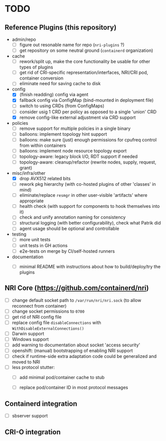 # TODO

## Reference Plugins (this repository)

- admin/repo
  - [ ] figure out resonable name for repo (`nri-plugins` ?)
  - [ ] get repository on some neutral ground (`containerd` organization)
- cache
  - [ ] rework/split up, make the core functionality be usable for other types of plugins
  - [ ] get rid of CRI-specific representation/interfaces, NRI/CRI pod, container conversion
  - [ ] eliminate need for saving cache to disk
- config
  - [x] (finish readding) config via agent
  - [x] fallback config via ConfigMap (bind-mounted in deployment file)
  - [ ] switch to using CRDs (from ConfigMaps)
  - [ ] consider usig 1 CRD per policy as opposed to a single 'union' CRD
  - [x] remove config-like external adjustment via CRD support
- policies
  - [ ] remove support for multiple policies in a single binary
  - [ ] balloons: implement topology hint support
  - [ ] balloons: make sure (just) enough permissions for cpufreq control from within containers
  - [ ] balloons: implement node resource topology export
  - [ ] topology-aware: legacy block I/O, RDT support if needed
  - [ ] topology-aware: cleanup/refactor (rewrite nodes, supply, request, grant)
- misc/infra/other
  - [x] drop AVX512 related bits
  - [ ] rework pkg hierarchy (with co-hosted plugins of other 'classes' in mind)
  - [ ] eliminate/replace `resmgr` in other user-visible 'artifacts' where appropriate
  - [ ] health check (with support for components to hook themselves into it)
  - [ ] check and unify annotation naming for consistency
  - [ ] structural logging (with better configurability), check what Patrik did
  - [ ] agent usage should be optional and controllable
- testing
  - [ ] more unit tests
  - [ ] unit tests in GH actions
  - [ ] e2e-tests on merge by CI/self-hosted runners
- documentation
  - [ ] minimal README with instructions about how to build/deploy/try the plugins


## NRI Core (https://github.com/containerd/nri)

- [ ] change default socket path to `/var/run/nri/nri.sock` (to allow reconnect from container)
- [ ] change socket permissions to `0700`
- [ ] get rid of NRI config file
- [ ] replace config file `disableConnections` with `WithDisableExternalConnections()`
- [ ] Darwin support
- [ ] Windows support
- [ ] add warning to documentation about socket 'access security'
- [ ] openshift: (manual) bootstrapping of enabling NRI support
- [ ] check if runtime-side extra adaptation code could be generalized and moved to NRI
- [ ] less protocol stutter:
    - [ ] add minimal pod/container cache to stub
    - [ ] replace pod/container ID in most protocol messages


## Containerd integration

- [ ] sbserver support


## CRI-O integration
